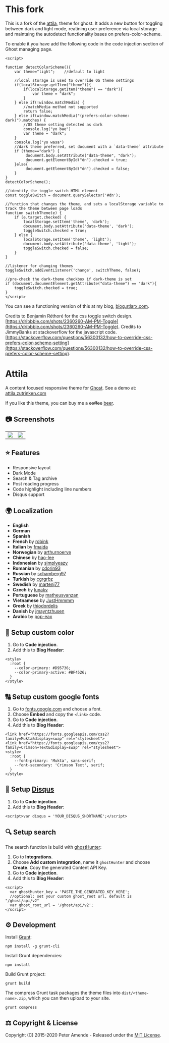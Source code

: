 # This fork
This is a fork of the [attila](https://github.com/zutrinken/attila), theme for ghost.
It adds a new button for toggling between dark and light mode, reatining user preference via local storage and maintaing the autodetect functionality bases on prefers-color-scheme.

To enable it you have add the following code in the code injection section of Ghost managing page.

```
<script>

function detectColorScheme(){
    var theme="light";    //default to light

    //local storage is used to override OS theme settings
    if(localStorage.getItem("theme")){
        if(localStorage.getItem("theme") == "dark"){
            var theme = "dark";
        }
    } else if(!window.matchMedia) {
        //matchMedia method not supported
        return false;
    } else if(window.matchMedia("(prefers-color-scheme: dark)").matches) {
        //OS theme setting detected as dark
        console.log("yo bae")
        var theme = "dark";
    }
    console.log("yo wasa")
    //dark theme preferred, set document with a `data-theme` attribute
    if (theme=="dark") {
         document.body.setAttribute("data-theme", "dark");
         document.getElementById("dn").checked = true;
    }else{
         document.getElementById("dn").checked = false;
    }
}
detectColorScheme();
   
//identify the toggle switch HTML element
const toggleSwitch = document.querySelector('#dn');

//function that changes the theme, and sets a localStorage variable to track the theme between page loads
function switchTheme(e) {
    if (e.target.checked) {
        localStorage.setItem('theme', 'dark');
        document.body.setAttribute('data-theme', 'dark');
        toggleSwitch.checked = true;
    } else {
        localStorage.setItem('theme', 'light');
        document.body.setAttribute('data-theme', 'light');
        toggleSwitch.checked = false;
    }    
}

//listener for changing themes
toggleSwitch.addEventListener('change', switchTheme, false);

//pre-check the dark-theme checkbox if dark-theme is set
if (document.documentElement.getAttribute("data-theme") == "dark"){
    toggleSwitch.checked = true;
}
</script>
```
You can see a functioning version of this at my blog, [blog.stlarx.com](https://blog.stlarx.com). 

Credits to Benjamin Réthoré for the css toggle switch design. [https://dribbble.com/shots/2360260-AM-PM-Toggle](https://dribbble.com/shots/2360260-AM-PM-Toggle).
Credits to JimmyBanks at stackoverflow for the javascript code. [https://stackoverflow.com/questions/56300132/how-to-override-css-prefers-color-scheme-setting](https://stackoverflow.com/questions/56300132/how-to-override-css-prefers-color-scheme-setting).

# Attila

A content focused responsive theme for [Ghost](https://github.com/tryghost/ghost/). See a demo at: [attila.zutrinken.com](https://attila.zutrinken.com/)

If you like this theme, you can buy me a ~~coffee~~ [beer](https://paypal.me/zutrinken).

## 📷 Screenshots

<table>
<tr>
<td valign="top">
<img src="https://raw.githubusercontent.com/zutrinken/attila/master/src/screenshot-desktop.jpg" />
</td>
<td valign="top">
<img src="https://raw.githubusercontent.com/zutrinken/attila/master/src/screenshot-mobile.jpg" />
</td>
</tr>
</table>

## ⭐️ Features

* Responsive layout
* Dark Mode
* Search & Tag archive
* Post reading progress
* Code highlight including line numbers
* Disqus support

## 🌍 Localization

* __English__
* __German__
* __Spanish__
* __French__ by [robink](https://github.com/robink)
* __Italian__ by [fmaida](https://github.com/fmaida)
* __Norwegian__ by [arthurnoerve](https://github.com/arthurnoerve)
* __Chinese__ by [hao-lee](https://github.com/hao-lee)
* __Indonesian__ by [simplyeazy](https://github.com/simplyeazy)
* __Romanian__ by [cdorin93](https://github.com/cdorin93)
* __Russian__ by [schamberg97](https://github.com/schamberg97)
* __Turkish__ by [cgrgrbz](https://github.com/cgrgrbz)
* __Swedish__ by [martenj77](https://github.com/martenj77)
* __Czech__ by [lunakv](https://github.com/lunakv)
* __Portuguese__ by [matheusvanzan](https://github.com/matheusvanzan)
* __Vietnamese__ by [JustHmmmm](https://github.com/justhmmmm)
* __Greek__ by [thiodordelis](https://github.com/thiodordelis)
* __Danish__ by [jmayntzhusen](https://github.com/jmayntzhusen)
* __Arabic__ by [pop-eax](https://github.com/pop-eax)

## 🎨 Setup custom color

1. Go to __Code injection__.  
2. Add this to __Blog Header__:  
````
<style>
  :root {
    --color-primary: #D95736;
    --color-primary-active: #BF4526;
  }
</style>
````

## 🔠 Setup custom google fonts

1. Go to [fonts.google.com](https://fonts.google.com/) and choose a font.
2. Choose __Embed__ and copy the `<link>` code.
3. Go to __Code injection__.  
4. Add this to __Blog Header__:  
````
<link href="https://fonts.googleapis.com/css2?family=Mukta&display=swap" rel="stylesheet">
<link href="https://fonts.googleapis.com/css2?family=Crimson+Text&display=swap" rel="stylesheet">
<style>
  :root {
    --font-primary: 'Mukta', sans-serif;
    --font-secondary: 'Crimson Text', serif;
  }
</style>
````

## 💬 Setup [Disqus](https://disqus.com/)

1. Go to __Code injection__.  
2. Add this to __Blog Header__:  
````
<script>var disqus = 'YOUR_DISQUS_SHORTNAME';</script>
````

## 🔍 Setup search

The search function is build with [ghostHunter](https://github.com/jamalneufeld/ghostHunter):

1. Go to __Integrations__.  
2. Choose __Add custom integration__, name it `ghostHunter` and choose __Create__. Copy the generated Content API Key.  
3. Go to __Code injection__.  
4. Add this to __Blog Header__:  
````
<script>
  var ghosthunter_key = 'PASTE_THE_GENERATED_KEY_HERE';
  //optional: set your custom ghost_root url, default is "/ghost/api/v2"
  var ghost_root_url = '/ghost/api/v2';
</script>
````
## ⚙️ Development

Install [Grunt](https://gruntjs.com/getting-started/):

	npm install -g grunt-cli

Install Grunt dependencies:

	npm install

Build Grunt project:

	grunt build

The compress Grunt task packages the theme files into `dist/<theme-name>.zip`, which you can then upload to your site.

	grunt compress

## ⚖️ Copyright & License

Copyright (C) 2015-2020 Peter Amende - Released under the [MIT License](https://github.com/zutrinken/attila/blob/master/LICENSE).
